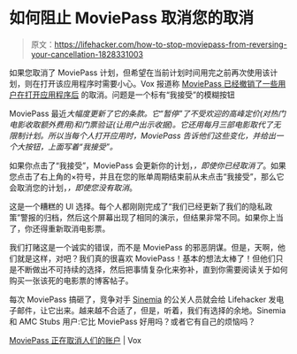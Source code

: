 # 如何阻止 MoviePass 取消您的取消

> 原文：<https://lifehacker.com/how-to-stop-moviepass-from-reversing-your-cancellation-1828331003>

如果您取消了 MoviePass 计划，但希望在当前计划时间用完之前再次使用该计划，则在打开该应用程序时需要小心。Vox 报道称 [MoviePass 已经撤销了一些用户在打开应用程序后](https://www.vox.com/culture/2018/8/14/17687732/moviepass-cant-cancel-opt-in-email-app) 的取消。问题是一个标有“我接受”的模糊按钮



MoviePass 最近*大幅度更新了它的条款。它“暂停”了不受欢迎的高峰定价(对热门电影收取额外费用)和门票验证(让用户出示收据)。它还用每月三部电影取代了无限制计划。所以当每个人打开应用时，MoviePass 告诉他们这些变化，并给出一个大按钮，上面写着“我接受”。*

如果你点击了“我接受”，MoviePass 会更新你的计划，*，即使你已经取消了*。如果您点击了右上角的×符号，并且在您的账单周期结束前从未点击“我接受”，那么它会取消您的计划，*，即使您没有取消*。

这是一个糟糕的 UI 选择。每个人都刚刚完成了“我们已经更新了我们的隐私政策”警报的归档，然后这个屏幕出现了相同的演示，但结果非常不同。如果你上当了，你还得重新取消电影票。

我们打赌这是一个诚实的错误，而不是 MoviePass 的邪恶阴谋。但是，天啊，他们就是这样，对吧？我们真的很喜欢 MoviePass！基本的想法太棒了！但他们只是不断做出不可持续的选择，然后把事情复杂化来弥补，直到你需要阅读关于如何购买一张该死的电影票的博客帖子。

每次 MoviePass 搞砸了，竞争对手 [Sinemia](https://lifehacker.com/moviepass-competitor-is-now-offering-25-in-free-food-w-1827555750) 的公关人员就会给 Lifehacker 发电子邮件，让它出来。越来越不合适了，但是，听着，我们有选择的余地。Sinemia 和 AMC Stubs 用户:它比 MoviePass 好用吗？或者它有自己的烦恼吗？

[MoviePass 正在取消人们的账户](https://www.vox.com/culture/2018/8/14/17687732/moviepass-cant-cancel-opt-in-email-app) | Vox